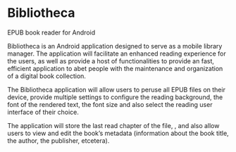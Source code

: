 # Bibliotheca
EPUB book reader for Android

Bibliotheca is an Android application designed to serve as a mobile library manager. The application will facilitate an enhanced reading experience for the users, as well as provide a host of functionalities to provide an fast, efficient application to abet people with the maintenance and organization of a digital book collection.

The Bibliotheca application will allow users to peruse all EPUB files on their device, provide multiple settings to configure the reading background, the font of the rendered text, the font size and also select the reading user interface of their choice.

The application will store the last read chapter of the file, , and also allow users to view and edit the book’s metadata (information about the book title, the author, the publisher, etcetera).
